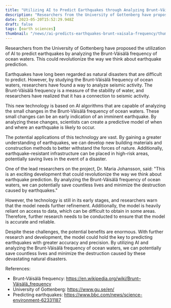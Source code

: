 ```yaml
---
title: "Utilizing AI to Predict Earthquakes through Analyzing Brunt-Väisälä Frequency of Ocean Waters"
description: "Researchers from the University of Gottenberg have proposed the utilization of AI to predict earthquakes by analyzing the Brunt-Väisälä frequency of ocean waters."
date: 2023-05-20T15:52:29.948Z
draft: false
tags: [earth sciences]
thumbnail: "/news//ai-predicts-earthquakes-brunt-vaisala-frequency/thumb.png"
---
```


Researchers from the University of Gottenberg have proposed the utilization of AI to predict earthquakes by analyzing the Brunt-Väisälä frequency of ocean waters. This could revolutionize the way we think about earthquake prediction.

Earthquakes have long been regarded as natural disasters that are difficult to predict. However, by studying the Brunt-Väisälä frequency of ocean waters, researchers have found a way to analyze seismic activity. The Brunt-Väisälä frequency is a measure of the stability of water, and researchers have realized that it has a connection to seismic activity.

This new technology is based on AI algorithms that are capable of analyzing the small changes in the Brunt-Väisälä frequency of ocean waters. These small changes can be an early indication of an imminent earthquake. By analyzing these changes, scientists can create a predictive model of when and where an earthquake is likely to occur.

The potential applications of this technology are vast. By gaining a greater understanding of earthquakes, we can develop new building materials and construction methods to better withstand the forces of nature. Additionally, earthquake-resistant infrastructure can be placed in high-risk areas, potentially saving lives in the event of a disaster.

One of the lead researchers on the project, Dr. Maria Johansson, said: "This is an exciting development that could revolutionize the way we think about earthquake prediction. By analyzing the Brunt-Väisälä frequency of ocean waters, we can potentially save countless lives and minimize the destruction caused by earthquakes."

However, the technology is still in its early stages, and researchers warn that the model needs further refinement. Additionally, the model is heavily reliant on access to data, which can be difficult to obtain in some areas. Therefore, further research needs to be conducted to ensure that the model is accurate and reliable.

Despite these challenges, the potential benefits are enormous. With further research and development, the model could hold the key to predicting earthquakes with greater accuracy and precision. By utilizing AI and analyzing the Brunt-Väisälä frequency of ocean waters, we can potentially save countless lives and minimize the destruction caused by these devastating natural disasters.

References:
- Brunt-Väisälä frequency: https://en.wikipedia.org/wiki/Brunt–Väisälä_frequency
- University of Gottenberg: https://www.gu.se/en/
- Predicting earthquakes: https://www.bbc.com/news/science-environment-62331187
